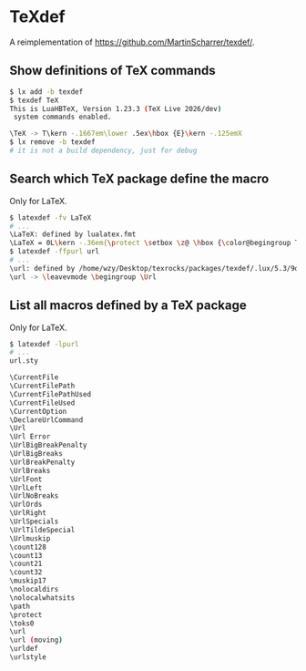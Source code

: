 # TeXdef

A reimplementation of <https://github.com/MartinScharrer/texdef/>.

## Show definitions of TeX commands

```sh
$ lx add -b texdef
$ texdef TeX
This is LuaHBTeX, Version 1.23.3 (TeX Live 2026/dev)
 system commands enabled.

\TeX -> T\kern -.1667em\lower .5ex\hbox {E}\kern -.125emX
$ lx remove -b texdef
# it is not a build dependency, just for debug
```

## Search which TeX package define the macro

Only for LaTeX.

<!-- markdownlint-disable MD013 -->

```sh
$ latexdef -fv LaTeX
# ...
\LaTeX: defined by lualatex.fmt
\LaTeX = 0L\kern -.36em{\protect \setbox \z@ \hbox {\color@begingroup T\endgraf \global \let }}
$ latexdef -ffpurl url
# ...
\url: defined by /home/wzy/Desktop/texrocks/packages/texdef/.lux/5.3/9d30c278ce6738129492ba18692faf0bd87368b477c94e5db31e632f16acee21-latex-url@3.4-1/etc/tex/latex/url/url.sty
\url -> \leavevmode \begingroup \Url
```

## List all macros defined by a TeX package

Only for LaTeX.

```sh
$ latexdef -lpurl
# ...
url.sty

\CurrentFile
\CurrentFilePath
\CurrentFilePathUsed
\CurrentFileUsed
\CurrentOption
\DeclareUrlCommand
\Url
\Url Error
\UrlBigBreakPenalty
\UrlBigBreaks
\UrlBreakPenalty
\UrlBreaks
\UrlFont
\UrlLeft
\UrlNoBreaks
\UrlOrds
\UrlRight
\UrlSpecials
\UrlTildeSpecial
\Urlmuskip
\count128
\count13
\count21
\count32
\muskip17
\nolocaldirs
\nolocalwhatsits
\path
\protect
\toks0
\url
\url (moving)
\urldef
\urlstyle
```
